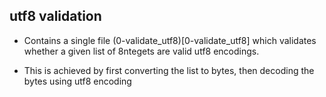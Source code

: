 ## utf8 validation
- Contains a single file (0-validate_utf8)[0-validate_utf8] which validates whether a given list of 8ntegets are valid utf8 encodings.
* This is achieved by first converting the list to bytes, then decoding the bytes using utf8 encoding
